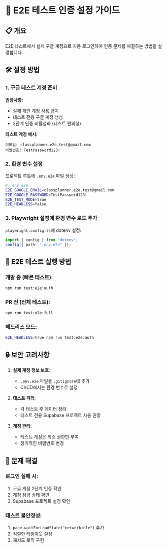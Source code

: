 # 🔐 E2E 테스트 인증 설정 가이드

## 📋 개요

E2E 테스트에서 실제 구글 계정으로 자동 로그인하여 인증 문제를 해결하는 방법을 설명합니다.

## 🛠️ 설정 방법

### 1. 구글 테스트 계정 준비

**권장사항:**

- 실제 개인 계정 사용 금지
- 테스트 전용 구글 계정 생성
- 2단계 인증 비활성화 (테스트 편의성)

**테스트 계정 예시:**

```
이메일: classplanner.e2e.test@gmail.com
비밀번호: TestPassword123!
```

### 2. 환경 변수 설정

프로젝트 루트에 `.env.e2e` 파일 생성:

```bash
# .env.e2e
E2E_GOOGLE_EMAIL=classplanner.e2e.test@gmail.com
E2E_GOOGLE_PASSWORD=TestPassword123!
E2E_TEST_MODE=true
E2E_HEADLESS=false
```

### 3. Playwright 설정에 환경 변수 로드 추가

`playwright.config.ts`에 dotenv 설정:

```typescript
import { config } from "dotenv";
config({ path: ".env.e2e" });
```

## 🧪 E2E 테스트 실행 방법

### 개발 중 (빠른 테스트):

```bash
npm run test:e2e:auth
```

### PR 전 (전체 테스트):

```bash
npm run test:e2e:full
```

### 헤드리스 모드:

```bash
E2E_HEADLESS=true npm run test:e2e:auth
```

## 🔒 보안 고려사항

1. **실제 계정 정보 보호**:

   - `.env.e2e` 파일을 `.gitignore`에 추가
   - CI/CD에서는 환경 변수로 설정

2. **테스트 격리**:

   - 각 테스트 후 데이터 정리
   - 테스트 전용 Supabase 프로젝트 사용 권장

3. **계정 관리**:
   - 테스트 계정은 최소 권한만 부여
   - 정기적인 비밀번호 변경

## 🚨 문제 해결

### 로그인 실패 시:

1. 구글 계정 2단계 인증 확인
2. 계정 잠금 상태 확인
3. Supabase 프로젝트 설정 확인

### 테스트 불안정성:

1. `page.waitForLoadState("networkidle")` 추가
2. 적절한 타임아웃 설정
3. 재시도 로직 구현


